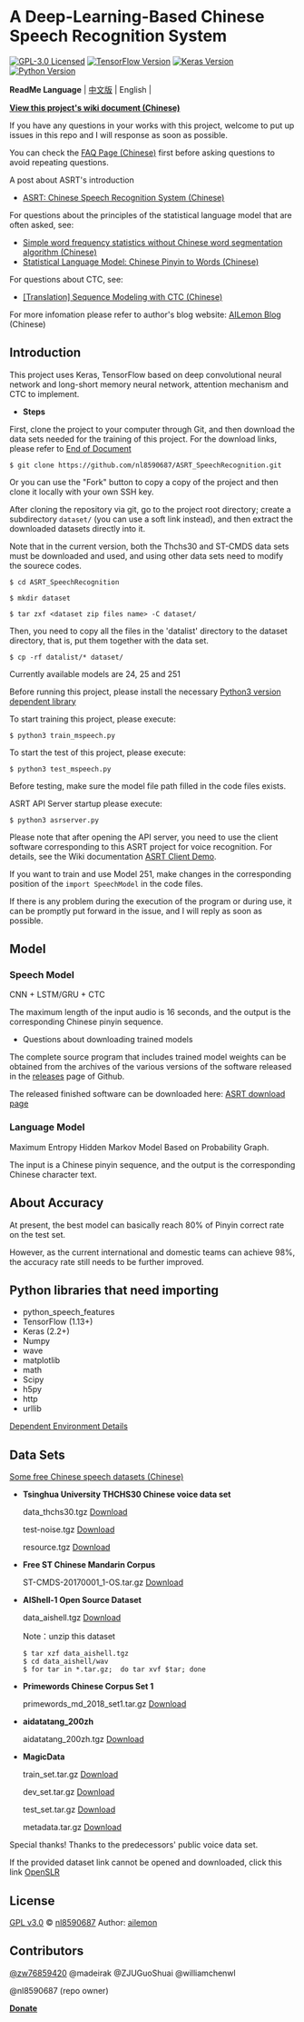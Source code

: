 # A Deep-Learning-Based Chinese Speech Recognition System

[![GPL-3.0 Licensed](https://img.shields.io/badge/License-GPL3.0-blue.svg?style=flat)](https://opensource.org/licenses/GPL-3.0) 
[![TensorFlow Version](https://img.shields.io/badge/Tensorflow-1.13+-blue.svg)](https://www.tensorflow.org/) 
[![Keras Version](https://img.shields.io/badge/Keras-2.2+-blue.svg)](https://keras.io/) 
[![Python Version](https://img.shields.io/badge/Python-3.x-blue.svg)](https://www.python.org/) 

**ReadMe Language** | [中文版](https://github.com/nl8590687/ASRT_SpeechRecognition/blob/master/README.md) | English |

[**View this project's wiki document (Chinese)**](https://asrt.ailemon.me/docs/)

If you have any questions in your works with this project, welcome to put up issues in this repo and I will response as soon as possible. 

You can check the [FAQ Page (Chinese)](https://asrt.ailemon.me/docs/issues) first before asking questions to avoid repeating questions.

A post about ASRT's introduction 
* [ASRT: Chinese Speech Recognition System (Chinese)](https://blog.ailemon.me/2018/08/29/asrt-a-chinese-speech-recognition-system/)

For questions about the principles of the statistical language model that are often asked, see: 
* [Simple word frequency statistics without Chinese word segmentation algorithm (Chinese)](https://blog.ailemon.me/2017/02/20/simple-words-frequency-statistic-without-segmentation-algorithm/)
* [Statistical Language Model: Chinese Pinyin to Words (Chinese)](https://blog.ailemon.me/2017/04/27/statistical-language-model-chinese-pinyin-to-words/)

For questions about CTC, see: 

* [[Translation] Sequence Modeling with CTC (Chinese)](<https://blog.ailemon.me/2019/07/18/sequence-modeling-with-ctc/>)

For more infomation please refer to author's blog website: [AILemon Blog](https://blog.ailemon.me/) (Chinese)

## Introduction

This project uses Keras, TensorFlow based on deep convolutional neural network and long-short memory neural network, attention mechanism and CTC to implement. 

* **Steps**

First, clone the project to your computer through Git, and then download the data sets needed for the training of this project. For the download links, please refer to [End of Document](https://github.com/nl8590687/ASRT_SpeechRecognition/blob/master/README_EN.md#data-sets)
```shell
$ git clone https://github.com/nl8590687/ASRT_SpeechRecognition.git
```

Or you can use the "Fork" button to copy a copy of the project and then clone it locally with your own SSH key.

After cloning the repository via git, go to the project root directory; create a subdirectory `dataset/` (you can use a soft link instead), and then extract the downloaded datasets directly into it.

Note that in the current version, both the Thchs30 and ST-CMDS data sets must be downloaded and used, and using other data sets need to modify the sourece codes. 

```shell
$ cd ASRT_SpeechRecognition

$ mkdir dataset

$ tar zxf <dataset zip files name> -C dataset/ 
```

Then, you need to copy all the files in the 'datalist' directory to the dataset directory, that is, put them together with the data set.

```shell
$ cp -rf datalist/* dataset/
```

Currently available models are 24, 25 and 251

Before running this project, please install the necessary [Python3 version dependent library](https://github.com/nl8590687/ASRT_SpeechRecognition#python-import)

To start training this project, please execute:
```shell
$ python3 train_mspeech.py
```
To start the test of this project, please execute:
```shell
$ python3 test_mspeech.py
```
Before testing, make sure the model file path filled in the code files exists.

ASRT API Server startup please execute:
```shell
$ python3 asrserver.py
```

Please note that after opening the API server, you need to use the client software corresponding to this ASRT project for voice recognition. For details, see the Wiki documentation [ASRT Client Demo](https://github.com/nl8590687/ASRT_SpeechRecognition/wiki/ClientDemo).

If you want to train and use Model 251, make changes in the corresponding position of the `import SpeechModel` in the code files.

If there is any problem during the execution of the program or during use, it can be promptly put forward in the issue, and I will reply as soon as possible.



## Model

### Speech Model

CNN + LSTM/GRU + CTC

The maximum length of the input audio is 16 seconds, and the output is the corresponding Chinese pinyin sequence. 

* Questions about downloading trained models

The complete source program that includes trained model weights can be obtained from the archives of the various versions of the software released in the [releases](https://github.com/nl8590687/ASRT_SpeechRecognition/releases) page of Github.

The released finished software can be downloaded here: [ASRT download page](https://asrt.ailemon.me/download)

### Language Model 

Maximum Entropy Hidden Markov Model Based on Probability Graph. 

The input is a Chinese pinyin sequence, and the output is the corresponding Chinese character text. 

## About Accuracy

At present, the best model can basically reach 80% of Pinyin correct rate on the test set. 

However, as the current international and domestic teams can achieve 98%, the accuracy rate still needs to be further improved. 

## Python libraries that need importing

* python_speech_features
* TensorFlow (1.13+)
* Keras (2.2+)
* Numpy
* wave
* matplotlib
* math
* Scipy
* h5py
* http
* urllib

[Dependent Environment Details](https://github.com/nl8590687/ASRT_SpeechRecognition/wiki/Dependent-Environment)

## Data Sets 

[Some free Chinese speech datasets (Chinese)](https://blog.ailemon.me/2018/11/21/free-open-source-chinese-speech-datasets/)

* **Tsinghua University THCHS30 Chinese voice data set**

  data_thchs30.tgz 
[Download](<http://www.openslr.org/resources/18/data_thchs30.tgz>)

  test-noise.tgz 
[Download](<http://www.openslr.org/resources/18/test-noise.tgz>)

  resource.tgz 
[Download](<http://www.openslr.org/resources/18/resource.tgz>)

* **Free ST Chinese Mandarin Corpus**

  ST-CMDS-20170001_1-OS.tar.gz 
[Download](<http://www.openslr.org/resources/38/ST-CMDS-20170001_1-OS.tar.gz>)

* **AIShell-1 Open Source Dataset** 

  data_aishell.tgz
[Download](<http://www.openslr.org/resources/33/data_aishell.tgz>)

  Note：unzip this dataset

  ```
  $ tar xzf data_aishell.tgz
  $ cd data_aishell/wav
  $ for tar in *.tar.gz;  do tar xvf $tar; done
  ```

* **Primewords Chinese Corpus Set 1** 

  primewords_md_2018_set1.tar.gz
[Download](<http://www.openslr.org/resources/47/primewords_md_2018_set1.tar.gz>)

* **aidatatang_200zh**

  aidatatang_200zh.tgz
[Download](<http://www.openslr.org/resources/62/aidatatang_200zh.tgz>)

* **MagicData**

  train_set.tar.gz
[Download](<http://www.openslr.org/resources/68/train_set.tar.gz>)

  dev_set.tar.gz
[Download](<http://www.openslr.org/resources/68/dev_set.tar.gz>)

  test_set.tar.gz
[Download](<http://www.openslr.org/resources/68/test_set.tar.gz>)

  metadata.tar.gz
[Download](<http://www.openslr.org/resources/68/metadata.tar.gz>)

Special thanks! Thanks to the predecessors' public voice data set. 

If the provided dataset link cannot be opened and downloaded, click this link [OpenSLR](http://www.openslr.org)

## License

[GPL v3.0](LICENSE) © [nl8590687](https://github.com/nl8590687) Author: [ailemon](https://ailemon.me/)

## Contributors
[@zw76859420](https://github.com/zw76859420) 
@madeirak @ZJUGuoShuai @williamchenwl

@nl8590687 (repo owner)

[**Donate**](https://github.com/nl8590687/ASRT_SpeechRecognition/wiki/donate)